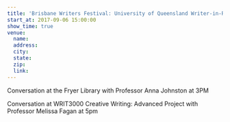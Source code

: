 ```yaml
---
title: 'Brisbane Writers Festival: University of Queensland Writer-in-Residence'
start_at: 2017-09-06 15:00:00
show_time: true
venue:
  name:
  address:
  city:
  state:
  zip:
  link:
---
```



Conversation at the Fryer Library with Professor Anna Johnston at 3PM

Conversation at WRIT3000 Creative Writing: Advanced Project with Professor Melissa Fagan at 5pm